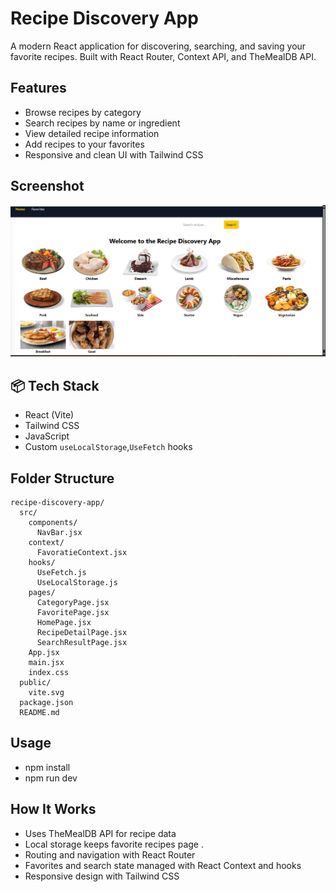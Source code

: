 # Recipe Discovery App

A modern React application for discovering, searching, and saving your favorite recipes. Built with React Router, Context API, and TheMealDB API.

## Features

- Browse recipes by category
- Search recipes by name or ingredient
- View detailed recipe information
- Add recipes to your favorites
- Responsive and clean UI with Tailwind CSS

## Screenshot
<img src="./src/assets/Screenshot 2025-06-30 201251.png" alt="screnshot"/>

## 📦 Tech Stack

- React (Vite)
- Tailwind CSS
- JavaScript 
- Custom `useLocalStorage`,`UseFetch` hooks

## Folder Structure
```
recipe-discovery-app/
  src/
    components/
      NavBar.jsx
    context/
      FavoratieContext.jsx
    hooks/
      UseFetch.js
      UseLocalStorage.js
    pages/
      CategoryPage.jsx
      FavoritePage.jsx
      HomePage.jsx
      RecipeDetailPage.jsx
      SearchResultPage.jsx
    App.jsx
    main.jsx
    index.css
  public/
    vite.svg
  package.json
  README.md
  ```
  ## Usage
  - npm install
  - npm run dev

  ## How It Works
- Uses TheMealDB API for recipe data
- Local storage keeps favorite recipes page .
- Routing and navigation with React Router 
- Favorites and search state managed with React Context and hooks
- Responsive design with Tailwind CSS

